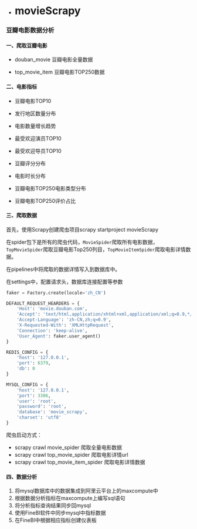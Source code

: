 - # movieScrapy

### 豆瓣电影数据分析
#### 一、爬取豆瓣电影

- douban_movie 豆瓣电影全量数据

- top_movie_item 豆瓣电影TOP250数据

#### 二、电影指标

- 豆瓣电影TOP10

- 发行地区数量分布

- 电影数量增长趋势

- 最受欢迎演员TOP10

- 最受欢迎导员TOP10

- 豆瓣评分分布

- 电影时长分布

- 豆瓣电影TOP250电影类型分布

- 豆瓣电影TOP250评价占比

#### 三、爬取数据

首先，使用Scrapy创建爬虫项目scrapy startproject  movieScrapy

在spider包下是所有的爬虫代码，`MovieSpider`爬取所有电影数据，`TopMovieSpider`爬取豆瓣电影Top250列目，`TopMovieItemSpider`爬取电影详情数据。

在pipelines中将爬取的数据详情写入到数据库中。

在settings中，配置请求头，数据库连接配置等参数

```python
faker = Factory.create(locale='zh_CN')

DEFAULT_REQUEST_HEARDERS = {
    'Host': 'movie.douban.com',
    'Accept': 'text/html,application/xhtml+xml,application/xml;q=0.9,*/*;q=0.8',
    'Accept-Language': 'zh-CN,zh;q=0.9',
    'X-Requested-With': 'XMLHttpRequest',
    'Connection': 'keep-alive',
    'User_Agent': faker.user_agent()
}

REDIS_CONFIG = {
    'host': '127.0.0.1',
    'port': 6379,
    'db': 0
}

MYSQL_CONFIG = {
    'host': '127.0.0.1',
    'port': 3306,
    'user': 'root',
    'password': 'root',
    'database': 'movie_scrapy',
    'charset': 'utf8'
}
```

爬虫启动方式：

- scrapy crawl movie_spider 爬取全量电影数据
- scrapy crawl top_movie_spider 爬取电影详情url
- scrapy crawl top_movie_item_spider 爬取电影详情数据

#### 四、数据分析

1. 将mysql数据库中的数据集成到阿里云平台上的maxcompute中
2. 根据数据分析指标在maxcompute上编写sql语句
3. 将分析指标查询结果同步回mysql
4. 使用FineBI软件中同步mysql中指标数据
5. 在FineBI中根据相应指标创建仪表板



